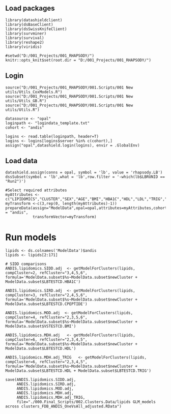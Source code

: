 ## Load packages

    library(datashieldclient)
    library(dsBaseClient)
    library(dsSwissKnifeClient)
    library(survminer)
    library(survival)
    library(reshape2)
    library(viridis)

    #setwd("D:/001_Projects/001_RHAPSODY/")
    knitr::opts_knit$set(root.dir = "D:/001_Projects/001_RHAPSODY/")

## Login

    source("D:/001_Projects/001_RHAPSODY/001.Scripts/001 New utils/Utils_CoxModels.R")
    source("D:/001_Projects/001_RHAPSODY/001.Scripts/001 New utils/Utils_GB.R")
    source("D:/001_Projects/001_RHAPSODY/001.Scripts/001 New utils/Utils.R")

    datasource <- "opal"
    loginpath <- "logindata_template.txt"
    cohort <- "andis"

    logins <- read.table(loginpath, header=T)
    logins <- logins[logins$server %in% c(cohort),]
    assign("opal",datashield.login(logins), envir = .GlobalEnv)

## Load data

    datashield.assign(conns = opal, symbol = 'lb', value = 'rhapsody.LB')
    dssSubset(symbol = 'lb',what = 'lb',row.filter = '-which(lb$LBRUNID == "Run2")')

    #Select required attributes 
    myAttributes <- c("LIPIDOMICS","CLUSTER","SEX","AGE","BMI","HBA1C","HDL","LDL","TRIG","CPEP")
    myTransform <-c(3,rep(0, length(myAttributes)-1))
    prepareData(assign="ModelData",opal=opal,attributes=myAttributes,cohort = "andis",
                transformVector=myTransform)

# Run models

    lipids <- ds.colnames('ModelData')$andis
    lipids <- lipids[2:171]

    # SIDD comparisons
    ANDIS.lipidomics.SIDD.adj  <- getModelForClusters(lipids, compCluster=2, refCluster="3,4,5,6", formula='ModelData.subset$%s~ModelData.subset$newCluster +  ModelData.subset$LBTESTCD.HBA1C')

    ANDIS.lipidomics.SIRD.adj  <- getModelForClusters(lipids, compCluster=3, refCluster="2,4,5,6", formula='ModelData.subset$%s~ModelData.subset$newCluster +  ModelData.subset$LBTESTCD.CPEPTIDE')

    ANDIS.lipidomics.MOD.adj  <- getModelForClusters(lipids, compCluster=4, refCluster="2,3,5,6", formula='ModelData.subset$%s~ModelData.subset$newCluster +  ModelData.subset$VSTESTCD.BMI')

    ANDIS.lipidomics.MDH.adj   <- getModelForClusters(lipids, compCluster=6, refCluster="2,3,4,5", formula='ModelData.subset$%s~ModelData.subset$newCluster +  ModelData.subset$LBTESTCD.HDL')

    ANDIS.lipidomics.MDH.adj_TRIG   <- getModelForClusters(lipids, compCluster=6, refCluster="2,3,4,5", formula='ModelData.subset$%s~ModelData.subset$newCluster +  ModelData.subset$LBTESTCD.HDL + ModelData.subset$LBTESTCD.TRIG')

    save(ANDIS.lipidomics.SIDD.adj, 
         ANDIS.lipidomics.SIRD.adj, 
         ANDIS.lipidomics.MOD.adj, 
         ANDIS.lipidomics.MDH.adj, 
         ANDIS.lipidomics.MDH.adj_TRIG, 
         file="./000.Final_Scripts/002.Clusters.Data/lipids GLM_models across clusters_FDB_ANDIS_OneVsAll_adjusted.RData")
